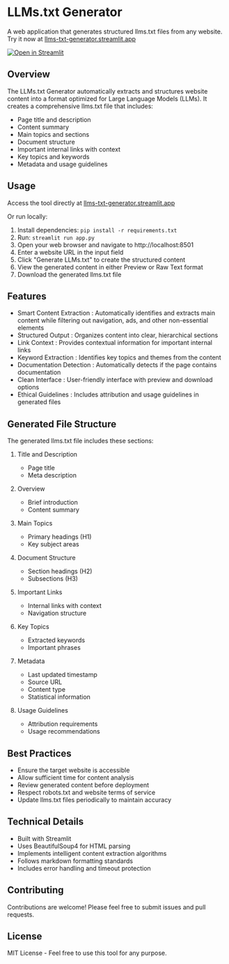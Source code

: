 # LLMs.txt Generator

A web application that generates structured llms.txt files from any website. Try it now at [llms-txt-generator.streamlit.app](https://llms-txt-generator.streamlit.app/)

[![Open in Streamlit](https://static.streamlit.io/badges/streamlit_badge_black_white.svg)](https://llms-txt-generator.streamlit.app/)

## Overview

The LLMs.txt Generator automatically extracts and structures website content into a format optimized for Large Language Models (LLMs). It creates a comprehensive llms.txt file that includes:

- Page title and description
- Content summary
- Main topics and sections
- Document structure
- Important internal links with context
- Key topics and keywords
- Metadata and usage guidelines

## Usage

Access the tool directly at [llms-txt-generator.streamlit.app](https://llms-txt-generator.streamlit.app/)

Or run locally:
1. Install dependencies: `pip install -r requirements.txt`
2. Run: `streamlit run app.py`
2. Open your web browser and navigate to http://localhost:8501
3. Enter a website URL in the input field
4. Click "Generate LLMs.txt" to create the structured content
5. View the generated content in either Preview or Raw Text format
6. Download the generated llms.txt file

## Features

- Smart Content Extraction : Automatically identifies and extracts main content while filtering out navigation, ads, and other non-essential elements
- Structured Output : Organizes content into clear, hierarchical sections
- Link Context : Provides contextual information for important internal links
- Keyword Extraction : Identifies key topics and themes from the content
- Documentation Detection : Automatically detects if the page contains documentation
- Clean Interface : User-friendly interface with preview and download options
- Ethical Guidelines : Includes attribution and usage guidelines in generated files

## Generated File Structure

The generated llms.txt file includes these sections:

1. Title and Description
   
   - Page title
   - Meta description
2. Overview
   
   - Brief introduction
   - Content summary
3. Main Topics
   
   - Primary headings (H1)
   - Key subject areas
4. Document Structure
   
   - Section headings (H2)
   - Subsections (H3)
5. Important Links
   
   - Internal links with context
   - Navigation structure
6. Key Topics
   
   - Extracted keywords
   - Important phrases
7. Metadata
   
   - Last updated timestamp
   - Source URL
   - Content type
   - Statistical information
8. Usage Guidelines
   
   - Attribution requirements
   - Usage recommendations

## Best Practices

- Ensure the target website is accessible
- Allow sufficient time for content analysis
- Review generated content before deployment
- Respect robots.txt and website terms of service
- Update llms.txt files periodically to maintain accuracy

## Technical Details

- Built with Streamlit
- Uses BeautifulSoup4 for HTML parsing
- Implements intelligent content extraction algorithms
- Follows markdown formatting standards
- Includes error handling and timeout protection

## Contributing

Contributions are welcome! Please feel free to submit issues and pull requests.

## License

MIT License - Feel free to use this tool for any purpose.